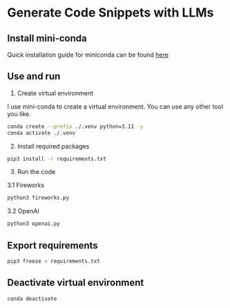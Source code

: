 # Generate Code Snippets with LLMs

## Install mini-conda

Quick installation guide for miniconda can be found [here](https://docs.anaconda.com/free/miniconda/#quick-command-line-install)


## Use and run

1. Create virtual environment

I use mini-conda to create a virtual environment. You can use any other tool you like.

```bash
conda create --prefix ./.venv python=3.11 -y
conda activate ./.venv
```

2.  Install required packages

```bash
pip3 install -r requirements.txt
```


3. Run the code

3.1 Fireworks


```bash
python3 fireworks.py
```
3.2 OpenAI

```bash
python3 openai.py
```

## Export requirements

```bash
pip3 freeze > requirements.txt
```


## Deactivate virtual environment

```bash
conda deactivate
```





